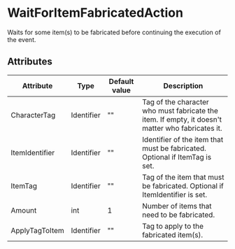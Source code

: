 # WaitForItemFabricatedAction

Waits for some item\(s\) to be fabricated before continuing the execution of the event.

## Attributes

| Attribute      | Type       | Default value | Description                                                                                      |
|----------------|------------|---------------|--------------------------------------------------------------------------------------------------|
| CharacterTag   | Identifier | ""            | Tag of the character who must fabricate the item. If empty, it doesn't matter who fabricates it. |
| ItemIdentifier | Identifier | ""            | Identifier of the item that must be fabricated. Optional if ItemTag is set.                      |
| ItemTag        | Identifier | ""            | Tag of the item that must be fabricated. Optional if ItemIdentifier is set.                      |
| Amount         | int        | 1             | Number of items that need to be fabricated.                                                      |
| ApplyTagToItem | Identifier | ""            | Tag to apply to the fabricated item(s).                                                          |



